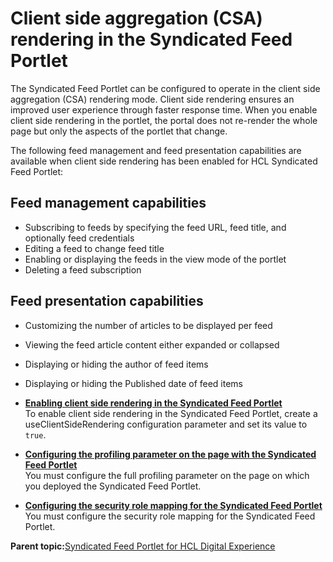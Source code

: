 # Client side aggregation \(CSA\) rendering in the Syndicated Feed Portlet

The Syndicated Feed Portlet can be configured to operate in the client side aggregation \(CSA\) rendering mode. Client side rendering ensures an improved user experience through faster response time. When you enable client side rendering in the portlet, the portal does not re-render the whole page but only the aspects of the portlet that change.

The following feed management and feed presentation capabilities are available when client side rendering has been enabled for HCL Syndicated Feed Portlet:

## Feed management capabilities

-   Subscribing to feeds by specifying the feed URL, feed title, and optionally feed credentials
-   Editing a feed to change feed title
-   Enabling or displaying the feeds in the view mode of the portlet
-   Deleting a feed subscription

## Feed presentation capabilities

-   Customizing the number of articles to be displayed per feed
-   Viewing the feed article content either expanded or collapsed
-   Displaying or hiding the author of feed items
-   Displaying or hiding the Published date of feed items

-   **[Enabling client side rendering in the Syndicated Feed Portlet](../admin-system/ic_syndfeed_csr_enable.md)**  
To enable client side rendering in the Syndicated Feed Portlet, create a useClientSideRendering configuration parameter and set its value to `true`.
-   **[Configuring the profiling parameter on the page with the Syndicated Feed Portlet](../admin-system/ic_syndfeed_set_profparm.md)**  
You must configure the full profiling parameter on the page on which you deployed the Syndicated Feed Portlet.
-   **[Configuring the security role mapping for the Syndicated Feed Portlet](../admin-system/ic_syndfeed_secy_role_map.md)**  
You must configure the security role mapping for the Syndicated Feed Portlet.

**Parent topic:**[Syndicated Feed Portlet for HCL Digital Experience](../admin-system/ic_syndfeed_features.md)


